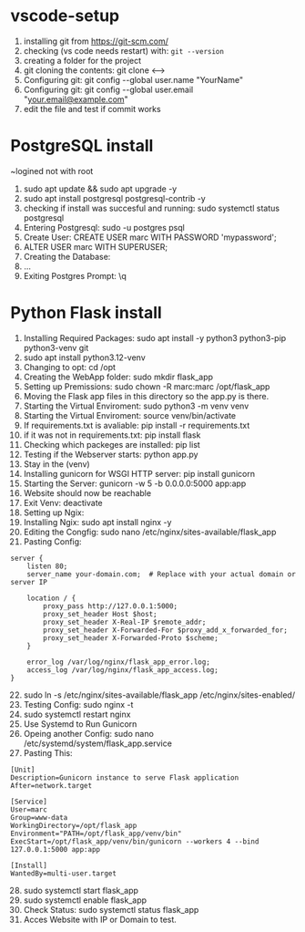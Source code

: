 # vscode-setup

1. installing git from https://git-scm.com/
2. checking (vs code needs restart) with:  ``` git
   --version ```
4. creating a folder for the project
5. git cloning the contents: git clone <-->
6. Configuring git: git config --global user.name "YourName"
7. Configuring git: git config --global user.email "your.email@example.com"
8. edit the file and test if commit works




# PostgreSQL install
~logined not with root
1. sudo apt update && sudo apt upgrade -y
2. sudo apt install postgresql postgresql-contrib -y
3. checking if install was succesful and running:  sudo systemctl status postgresql
4. Entering Postgresql:  sudo -u postgres psql
5. Create User:   CREATE USER marc WITH PASSWORD 'mypassword';
6. ALTER USER marc WITH SUPERUSER;
7. Creating the Database:
8. ...
9. Exiting Postgres Prompt: \q



# Python Flask install
1. Installing Required Packages: sudo apt install -y python3 python3-pip python3-venv git
2. sudo apt install python3.12-venv
3. Changing to opt: cd /opt
4. Creating the WebApp folder: sudo mkdir flask_app
5. Setting up Premissions: sudo chown -R marc:marc /opt/flask_app
6. Moving the Flask app files in this directory so the app.py is there.
7. Starting the Virtual Enviroment: sudo python3 -m venv venv
8. Starting the Virtual Enviroment: source venv/bin/activate
9. If requirements.txt is avaliable: pip install -r requirements.txt
10. if it was not in requirements.txt: pip install flask
11. Checking which packeges are installed: pip list
12. Testing if the Webserver starts: python app.py
13. Stay in the (venv)
14. Installing gunicorn for WSGI HTTP server: pip install gunicorn
15. Starting the Server:  gunicorn -w 5 -b 0.0.0.0:5000 app:app
16. Website should now be reachable
18. Exit Venv: deactivate
19. Setting up Ngix:
20. Installing Ngix: sudo apt install nginx -y
21. Editing the Congfig: sudo nano /etc/nginx/sites-available/flask_app
22.   Pasting Config:
```
server {
    listen 80;
    server_name your-domain.com;  # Replace with your actual domain or server IP

    location / {
        proxy_pass http://127.0.0.1:5000;
        proxy_set_header Host $host;
        proxy_set_header X-Real-IP $remote_addr;
        proxy_set_header X-Forwarded-For $proxy_add_x_forwarded_for;
        proxy_set_header X-Forwarded-Proto $scheme;
    }

    error_log /var/log/nginx/flask_app_error.log;
    access_log /var/log/nginx/flask_app_access.log;
}
```
22. sudo ln -s /etc/nginx/sites-available/flask_app /etc/nginx/sites-enabled/
23. Testing Config: sudo nginx -t
24. sudo systemctl restart nginx
25. Use Systemd to Run Gunicorn
26. Opeing another Config: sudo nano /etc/systemd/system/flask_app.service
27. Pasting This:
```
[Unit]
Description=Gunicorn instance to serve Flask application
After=network.target

[Service]
User=marc
Group=www-data
WorkingDirectory=/opt/flask_app
Environment="PATH=/opt/flask_app/venv/bin"
ExecStart=/opt/flask_app/venv/bin/gunicorn --workers 4 --bind 127.0.0.1:5000 app:app

[Install]
WantedBy=multi-user.target
```
28. sudo systemctl start flask_app
29. sudo systemctl enable flask_app
30. Check Status: sudo systemctl status flask_app
31. Acces Website with IP or Domain to test.
